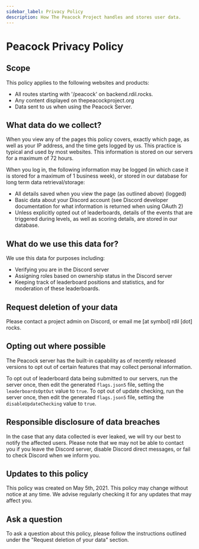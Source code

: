 ```yaml
---
sidebar_label: Privacy Policy
description: How The Peacock Project handles and stores user data.
---
```


# Peacock Privacy Policy

## Scope

This policy applies to the following websites and products:

- All routes starting with '/peacock' on backend.rdil.rocks.
- Any content displayed on thepeacockproject.org
- Data sent to us when using the Peacock Server.

## What data do we collect?

When you view any of the pages this policy covers,
exactly which page, as well as your IP address, and the time gets logged by us.
This practice is typical and used by most websites.
This information is stored on our servers for a maximum of 72 hours.

When you log in, the following information may be logged (in which case it is stored for a maximum of 1 business week),
or stored in our database for long term data retrieval/storage:

- All details saved when you view the page (as outlined above) (logged)
- Basic data about your Discord account (see Discord developer documentation for what information is returned when using OAuth 2)
- Unless explicitly opted out of leaderboards, details of the events that are triggered during levels, as well as scoring details, are stored in our database.

## What do we use this data for?

We use this data for purposes including:

- Verifying you are in the Discord server
- Assigning roles based on ownership status in the Discord server
- Keeping track of leaderboard positions and statistics, and for moderation of these leaderboards.

## Request deletion of your data

Please contact a project admin on Discord, or email me [at symbol] rdil [dot] rocks.

## Opting out where possible

The Peacock server has the built-in capability as of recently released versions to opt out of certain features that may collect personal information.

To opt out of leaderboard data being submitted to our servers, run the server once, then edit the generated `flags.json5` file, setting the `leaderboardsOptOut` value to `true`.
To opt out of update checking, run the server once, then edit the generated `flags.json5` file, setting the `disableUpdateChecking` value to `true`.

## Responsible disclosure of data breaches

In the case that any data collected is ever leaked, we will try our best to notify the affected users.
Please note that we may not be able to contact you if you leave the Discord server, disable Discord direct messages, or fail to check Discord when we inform you.

## Updates to this policy

This policy was created on May 5th, 2021.
This policy may change without notice at any time. We advise regularly checking it for any updates that may affect you.

## Ask a question

To ask a question about this policy, please follow the instructions outlined under the "Request deletion of your data" section.
